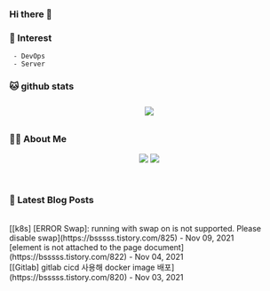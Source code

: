 
### Hi there 👋   

### 📖   Interest   
     - DevOps   
     - Server  

###  🐱 github stats  

<div id="main" align="center">
    <img src="https://github-readme-stats.vercel.app/api?username=qpyu66&hide=stars,contribs&count_private=true&show_icons=true"
        style="height: auto; margin-left: 20px; margin-right: 20px; padding: 10px;"/>
</div>

###  💁‍♀️ About Me  
<p align="center">
    <a href="https://bsssss.tistory.com/"><img src="https://img.shields.io/badge/Blog-FF5722?style=flat-square&logo=Blogger&logoColor=white"/></a>
    <a href="mailto:qpyu66@gmail.com"><img src="https://img.shields.io/badge/Gmail-d14836?style=flat-square&logo=Gmail&logoColor=white&link=qpyu66@gmail.com"/></a>
</p>

<br>

### 📕 Latest Blog Posts   
<br>
[[k8s] [ERROR Swap]: running with swap on is not supported. Please disable swap](https://bsssss.tistory.com/825) - Nov 09, 2021<br>
[element is not attached to the page document](https://bsssss.tistory.com/822) - Nov 04, 2021<br>
[[Gitlab] gitlab cicd 사용해  docker image 배포](https://bsssss.tistory.com/820) - Nov 03, 2021<br>
